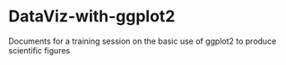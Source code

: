 # DataViz-with-ggplot2
Documents for a training session on the basic use of ggplot2 to produce scientific figures

